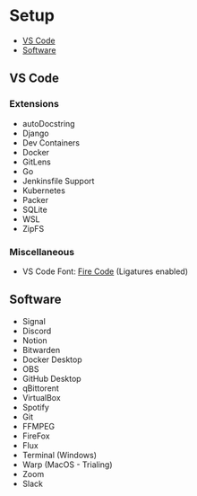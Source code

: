 # Setup
- [VS Code](https://github.com/Cornelij/Setup/blob/main/README.md#vs-code) <br>
- [Software](https://github.com/Cornelij/Setup/blob/main/README.md#vs-code)


## VS Code

### Extensions
- autoDocstring
- Django
- Dev Containers
- Docker
- GitLens
- Go
- Jenkinsfile Support
- Kubernetes
- Packer
- SQLite
- WSL
- ZipFS

### Miscellaneous
- VS Code Font: [Fire Code](https://github.com/tonsky/FiraCode) (Ligatures enabled)

## Software
- Signal
- Discord
- Notion
- Bitwarden
- Docker Desktop
- OBS
- GitHub Desktop
- qBittorent
- VirtualBox
- Spotify
- Git
- FFMPEG
- FireFox
- Flux
- Terminal (Windows)
- Warp (MacOS - Trialing)
- Zoom
- Slack
